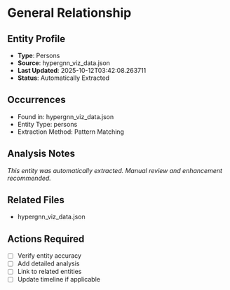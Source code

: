 # General Relationship

## Entity Profile
- **Type**: Persons
- **Source**: hypergnn_viz_data.json
- **Last Updated**: 2025-10-12T03:42:08.263711
- **Status**: Automatically Extracted

## Occurrences
- Found in: hypergnn_viz_data.json
- Entity Type: persons
- Extraction Method: Pattern Matching

## Analysis Notes
*This entity was automatically extracted. Manual review and enhancement recommended.*

## Related Files
- hypergnn_viz_data.json

## Actions Required
- [ ] Verify entity accuracy
- [ ] Add detailed analysis
- [ ] Link to related entities
- [ ] Update timeline if applicable
